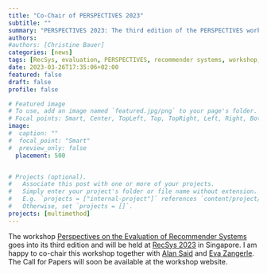 ```yaml
---
title: "Co-Chair of PERSPECTIVES 2023"
subtitle: ""
summary: "PERSPECTIVES 2023: The third edition of the PERSPECTIVES workshop 'Perspectives on the Evaluation of Recommender Systems' was just accepted to be held at RecSys 2023."
authors: 
#authors: [Christine Bauer]
categories: [news]
tags: [RecSys, evaluation, PERSPECTIVES, recommender systems, workshop, CfP]
date: 2023-03-26T17:35:06+02:00
featured: false
draft: false
profile: false

# Featured image
# To use, add an image named `featured.jpg/png` to your page's folder.
# Focal points: Smart, Center, TopLeft, Top, TopRight, Left, Right, BottomLeft, Bottom, BottomRight.
image:
#  caption: ""
#  focal_point: "Smart"
#  preview_only: false
  placement: 500


# Projects (optional).
#   Associate this post with one or more of your projects.
#   Simply enter your project's folder or file name without extension.
#   E.g. `projects = ["internal-project"]` references `content/project/deep-learning/index.md`.
#   Otherwise, set `projects = []`.
projects: [multimethod]
---
```


The workshop [Perspectives on the Evaluation of Recommender Systems](https://perspectives-ws.github.io/2023/) goes into its third edition and will be held at [RecSys 2023](https://recsys.acm.org/recsys23/) in Singapore. I am happy to co-chair this workshop together with [Alan Said](https://www.alansaid.com) and [Eva Zangerle](https://evazangerle.at). The Call for Papers will soon be available at the workshop website.